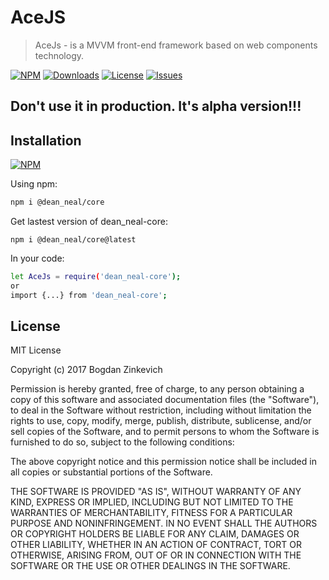 # AceJS

  > AceJs - is a MVVM front-end framework based on web components technology.

[![NPM](https://img.shields.io/npm/v/dean_neal-core.svg)](https://www.npmjs.com/package/dean_neal-core)
[![Downloads](https://img.shields.io/npm/dm/dean_neal-core.svg)](http://npm-stat.com/charts.html?package=dean_neal-core)
[![License](https://img.shields.io/github/license/DeanNeal/dean_neal-core.svg?style=flat-square)](https://npmjs.org/package/dean_neal-core)
[![Issues](https://img.shields.io/github/issues/DeanNeal/dean_neal-core.svg?style=flat-square)](https://github.com/DeanNeal/dean_neal-core/issues)

## Don't use it in production. It's alpha version!!!
## Installation

[![NPM](https://nodei.co/npm/dean_neal-core.png)](https://nodei.co/npm/dean_neal-core/)

Using npm:

```bash
npm i @dean_neal/core
```

Get lastest version of dean_neal-core:
```
npm i @dean_neal/core@latest
```

In your code:

```bash
let AceJs = require('dean_neal-core');
or
import {...} from 'dean_neal-core';
```


## License

MIT License

Copyright (c) 2017 Bogdan Zinkevich

Permission is hereby granted, free of charge, to any person obtaining a copy
of this software and associated documentation files (the "Software"), to deal
in the Software without restriction, including without limitation the rights
to use, copy, modify, merge, publish, distribute, sublicense, and/or sell
copies of the Software, and to permit persons to whom the Software is
furnished to do so, subject to the following conditions:

The above copyright notice and this permission notice shall be included in all
copies or substantial portions of the Software.

THE SOFTWARE IS PROVIDED "AS IS", WITHOUT WARRANTY OF ANY KIND, EXPRESS OR
IMPLIED, INCLUDING BUT NOT LIMITED TO THE WARRANTIES OF MERCHANTABILITY,
FITNESS FOR A PARTICULAR PURPOSE AND NONINFRINGEMENT. IN NO EVENT SHALL THE
AUTHORS OR COPYRIGHT HOLDERS BE LIABLE FOR ANY CLAIM, DAMAGES OR OTHER
LIABILITY, WHETHER IN AN ACTION OF CONTRACT, TORT OR OTHERWISE, ARISING FROM,
OUT OF OR IN CONNECTION WITH THE SOFTWARE OR THE USE OR OTHER DEALINGS IN THE
SOFTWARE.

